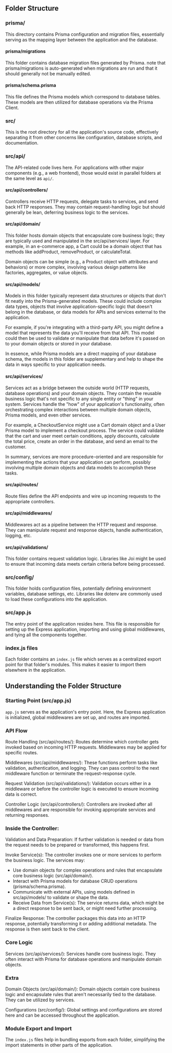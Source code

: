 ## Folder Structure

### prisma/
This directory contains Prisma configuration and migration files, essentially serving as the mapping layer between the application and the database.

#### prisma/migrations
This folder contains database migration files generated by Prisma. note that prisma/migrations is auto-generated when migrations are run and that it should generally not be manually edited.

#### prisma/schema.prisma
This file defines the Prisma models which correspond to database tables. These models are then utilized for database operations via the Prisma Client.

### src/
This is the root directory for all the application's source code, effectively separating it from other concerns like configuration, database scripts, and documentation.

### src/api/
The API-related code lives here. For applications with other major components (e.g., a web frontend), those would exist in parallel folders at the same level as `api/`.

#### src/api/controllers/
Controllers receive HTTP requests, delegate tasks to services, and send back HTTP responses. They may contain request-handling logic but should generally be lean, deferring business logic to the services.

#### src/api/domain/
This folder hosts domain objects that encapsulate core business logic; they are typically used and manipulated in the src/api/services/ layer. For example, in an e-commerce app, a Cart could be a domain object that has methods like addProduct, removeProduct, or calculateTotal.

Domain objects can be simple (e.g., a Product object with attributes and behaviors) or more complex, involving various design patterns like factories, aggregates, or value objects.

#### src/api/models/
Models in this folder typically represent data structures or objects that don't fit neatly into the Prisma-generated models. These could include complex data types, objects that involve application-specific logic that doesn't belong in the database, or data models for APIs and services external to the application.

For example, if you're integrating with a third-party API, you might define a model that represents the data you'll receive from that API. This model could then be used to validate or manipulate that data before it's passed on to your domain objects or stored in your database.

In essence, while Prisma models are a direct mapping of your database schema, the models in this folder are supplementary and help to shape the data in ways specific to your application needs.

#### src/api/services/
Services act as a bridge between the outside world (HTTP requests, database operations) and your domain objects. They contain the reusable business logic that's not specific to any single entity or "thing" in your system. Services handle the "how" of your application's functionality, often orchestrating complex interactions between multiple domain objects, Prisma models, and even other services.

For example, a CheckoutService might use a Cart domain object and a User Prisma model to implement a checkout process. The service could validate that the cart and user meet certain conditions, apply discounts, calculate the total price, create an order in the database, and send an email to the customer.

In summary, services are more procedure-oriented and are responsible for implementing the actions that your application can perform, possibly involving multiple domain objects and data models to accomplish these tasks.

#### src/api/routes/
Route files define the API endpoints and wire up incoming requests to the appropriate controllers.

#### src/api/middlewares/
Middlewares act as a pipeline between the HTTP request and response. They can manipulate request and response objects, handle authentication, logging, etc.

#### src/api/validations/
This folder contains request validation logic. Libraries like Joi might be used to ensure that incoming data meets certain criteria before being processed.

### src/config/
This folder holds configuration files, potentially defining environment variables, database settings, etc. Libraries like dotenv are commonly used to load these configurations into the application.

### src/app.js
The entry point of the application resides here. This file is responsible for setting up the Express application, importing and using global middlewares, and tying all the components together.

### index.js files
Each folder contains an `index.js` file which serves as a centralized export point for that folder's modules. This makes it easier to import them elsewhere in the application.

## Understanding the Folder Structure

### Starting Point (src/app.js)
`app.js` serves as the application's entry point. Here, the Express application is initialized, global middlewares are set up, and routes are imported.

### API Flow
Route Handling (src/api/routes/): Routes determine which controller gets invoked based on incoming HTTP requests. Middlewares may be applied for specific routes.

Middlewares (src/api/middlewares/): These functions perform tasks like validation, authentication, and logging. They can pass control to the next middleware function or terminate the request-response cycle.

Request Validation (src/api/validations/): Validation occurs either in a middleware or before the controller logic is executed to ensure incoming data is correct.

Controller Logic (src/api/controllers/): Controllers are invoked after all middlewares and are responsible for invoking appropriate services and returning responses.

### Inside the Controller:
Validation and Data Preparation: If further validation is needed or data from the request needs to be prepared or transformed, this happens first.

Invoke Service(s): The controller invokes one or more services to perform the business logic. The services may:
- Use domain objects for complex operations and rules that encapsulate core business logic (src/api/domain/).
- Interact with Prisma models for database CRUD operations (prisma/schema.prisma).
- Communicate with external APIs, using models defined in src/api/models/ to validate or shape the data.
- Receive Data from Service(s): The service returns data, which might be a direct response to be sent back, or might need further processing.

Finalize Response: The controller packages this data into an HTTP response, potentially transforming it or adding additional metadata. The response is then sent back to the client.

### Core Logic
Services (src/api/services/): Services handle core business logic. They often interact with Prisma for database operations and manipulate domain objects.

### Extra
Domain Objects (src/api/domain/): Domain objects contain core business logic and encapsulate rules that aren't necessarily tied to the database. They can be utilized by services.

Configurations (src/config/): Global settings and configurations are stored here and can be accessed throughout the application.

### Module Export and Import
The `index.js` files help in bundling exports from each folder, simplifying the import statements in other parts of the application.